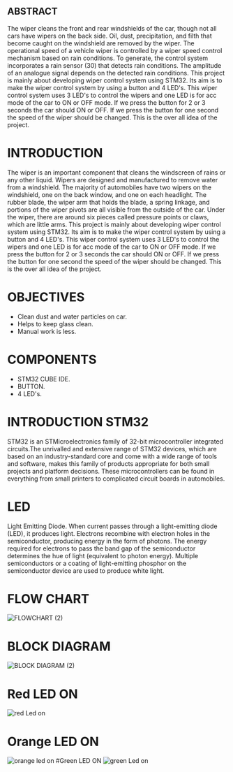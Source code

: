 ## ABSTRACT
The wiper cleans the front and rear windshields of the car, though not all cars have wipers on the back side. Oil, dust, precipitation, and filth that become caught on the windshield are removed by the wiper. The operational speed of a vehicle wiper is controlled by a wiper speed control mechanism based on rain conditions. To generate, the control system incorporates a rain sensor (30) that detects rain conditions. The amplitude of an analogue signal depends on the detected rain conditions. This project is mainly about developing wiper control system using STM32. Its aim is to make the wiper control system by using a button and 4 LED's. This wiper control system uses 3 LED's to control the wipers and one LED is for acc mode of the car to ON or OFF mode. If we press the button for 2 or 3 seconds the car should ON or OFF. If we press the button for one second the speed of the wiper should be changed. This is the over all idea of the project. 
# INTRODUCTION
The wiper is an important component that cleans the windscreen of rains or any other liquid. Wipers are designed and manufactured to remove water from a windshield. The majority of automobiles have two wipers on the windshield, one on the back window, and one on each headlight. The rubber blade, the wiper arm that holds the blade, a spring linkage, and portions of the wiper pivots are all visible from the outside of the car. Under the wiper, there are around six pieces called pressure points or claws, which are little arms. This project is mainly about developing wiper control system using STM32. Its aim is to make the wiper control system by using a button and 4 LED's. This wiper control system uses 3 LED's to control the wipers and one LED is for acc mode of the car to ON or OFF mode. If we press the button for 2 or 3 seconds the car should ON or OFF. If we press the button for one second the speed of the wiper should be changed. This is the over all idea of the project.
# OBJECTIVES
* Clean dust and water particles on car.
* Helps to keep glass clean.
* Manual work is less.
# COMPONENTS
* STM32 CUBE IDE.
* BUTTON.
* 4 LED's.
# INTRODUCTION STM32
STM32 is an STMicroelectronics family of 32-bit microcontroller integrated circuits.The unrivalled and extensive range of STM32 devices, which are based on an industry-standard core and come with a wide range of tools and software, makes this family of products appropriate for both small projects and platform decisions. These microcontrollers can be found in everything from small printers to complicated circuit boards in automobiles. 
# LED
Light Emitting Diode. When current passes through a light-emitting diode (LED), it produces light. Electrons recombine with electron holes in the semiconductor, producing energy in the form of photons. The energy required for electrons to pass the band gap of the semiconductor determines the hue of light (equivalent to photon energy). Multiple semiconductors or a coating of light-emitting phosphor on the semiconductor device are used to produce white light.

# FLOW CHART
![FLOWCHART (2)](https://user-images.githubusercontent.com/101352498/168355785-92cbe674-6d20-4b70-b2a4-4f7bf3981a5f.png)

# BLOCK DIAGRAM
![BLOCK DIAGRAM (2)](https://user-images.githubusercontent.com/101352498/168371262-065baeb0-d368-4b4a-a4ae-6efba98fc77f.png)
# Red LED ON
![red Led on](https://user-images.githubusercontent.com/101352498/168311815-58d4b441-0457-4ff5-a91a-95cd61133722.png)
# Orange LED ON
![orange led on](https://user-images.githubusercontent.com/101352498/168311920-1c318383-8820-4169-8152-82b93c36582e.png)
#Green LED ON
![green Led on](https://user-images.githubusercontent.com/101352498/168312122-827ad1e2-760c-4376-b6f9-06cb8fd0f665.png)





